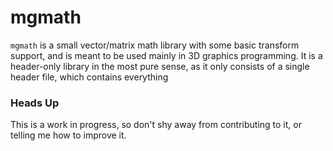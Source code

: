 # mgmath
```mgmath``` is a small vector/matrix math library with some basic transform support, and is meant to be used mainly in 3D graphics programming.
It is a header-only library in the most pure sense, as it only consists of a single header file, which contains everything

### Heads Up
This is a work in progress, so don't shy away from contributing to it, or telling me how to improve it.
